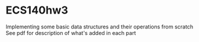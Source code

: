 # ECS140hw3
Implementing some basic data structures and their operations from scratch
See pdf for description of what's added in each part
